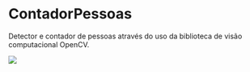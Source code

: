 # ContadorPessoas
Detector e contador de pessoas através do uso da biblioteca de visão computacional OpenCV.


![](https://github.com/LuizFelipee96/ContadorPessoas/blob/main/example.gif)
